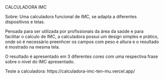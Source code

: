 <head>
  <p> CALCULADORA IMC </p>
</head>
<section>
  <p> Sobre: Uma calculadora funcional de IMC, se adapta a diferentes dispositivos e telas.</p> 
  <p> Pensada para ser utilizada por profissionais da área da saúde e para facilitar o calculo de IMC, a calculadora possui um design simples e prático, onde só
      é necessário preenhcer os campos com peso e altura e o resultado é mostrado na mesma tela.</p>
  <p> O resultado é apresentado em 3 diferentes cores com uma respectiva frase sobre o nível do IMC apresentado.</p>  
</section>
<footer>
  Teste a calculadora: https://calculadora-imc-ten-mu.vercel.app/
</footer>

  
